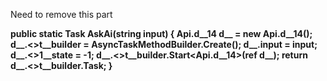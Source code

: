 Need to remove this part




**public static Task<string> AskAi(string input)
		{
			Api.<AskAi>d__14 <AskAi>d__ = new Api.<AskAi>d__14();
			<AskAi>d__.<>t__builder = AsyncTaskMethodBuilder<string>.Create();
			<AskAi>d__.input = input;
			<AskAi>d__.<>1__state = -1;
			<AskAi>d__.<>t__builder.Start<Api.<AskAi>d__14>(ref <AskAi>d__);
			return <AskAi>d__.<>t__builder.Task;
		}**



